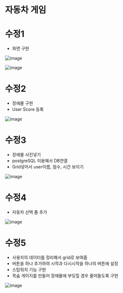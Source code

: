 # 자동차 게임
# 수정1
- 화면 구현

![image](https://user-images.githubusercontent.com/65011438/161717661-5b826309-dd4f-417e-ae86-9169964c9958.png)


![image](https://user-images.githubusercontent.com/65011438/161717775-ebc87ae6-4575-4cd6-b1ed-a237bf938e2b.png)

# 수정2
- 장애물 구현
- User Score 등록

![image](https://user-images.githubusercontent.com/65011438/161933006-8b0592ed-faf7-40f7-aeb9-b03e761822c3.png)

# 수정3
- 장애물 사진넣기
- postgreSQL 이용해서 DB연결
- Grid넣어서 user이름, 점수, 시간 보이기

![image](https://user-images.githubusercontent.com/65011438/162144737-e10b3a59-7353-42c4-bcd0-febf501f8ce1.png)

# 수정4
- 자동차 선택 폼 추가

![image](https://user-images.githubusercontent.com/65011438/162701350-2b699f18-bbbb-404f-bdf0-7aa5bf205e50.png)

# 수정5
- 사용자의 데이터를 정리해서 grid로 보여줌
- 버튼을 하나 추가하여 시작과 다시시작을 하나의 버튼에 설정
- 스탑워치 기능 구현
- 목숨 게이지를 만들어 장애물에 부딪힐 경우 줄어들도록 구현

![image](https://user-images.githubusercontent.com/65011438/163529924-fec1fc08-bdf3-4480-9c97-19d163574a22.png)
